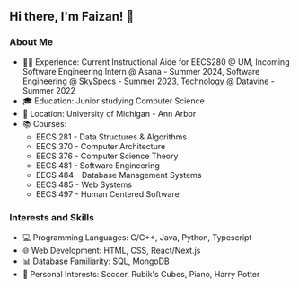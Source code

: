 ## Hi there, I'm Faizan! 👋

### About Me

- 👨‍💻 Experience: Current Instructional Aide for EECS280 @ UM, Incoming Software Engineering Intern @ Asana - Summer 2024, Software Engineering @ SkySpecs - Summer 2023, Technology @ Datavine - Summer 2022
- 🎓 Education: Junior studying Computer Science
- 📍 Location: University of Michigan - Ann Arbor
- 📚 Courses:
  - EECS 281 - Data Structures & Algorithms
  - EECS 370 - Computer Architecture
  - EECS 376 - Computer Science Theory
  - EECS 481 - Software Engineering
  - EECS 484 - Database Management Systems
  - EECS 485 - Web Systems
  - EECS 497 - Human Centered Software

### Interests and Skills

- 💻 Programming Languages: C/C++, Java, Python, Typescript
- 🌐 Web Development: HTML, CSS, React/Next.js
- 📊 Database Familiarity: SQL, MongoDB
- 🚀 Personal Interests: Soccer, Rubik's Cubes, Piano, Harry Potter
